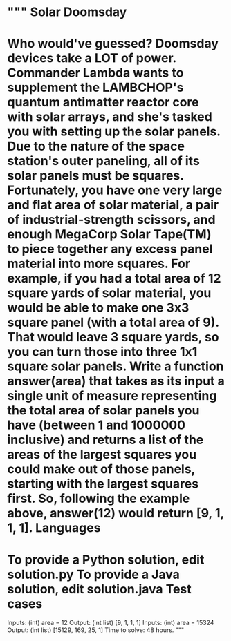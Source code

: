"""
Solar Doomsday
==============
Who would've guessed? Doomsday devices take a LOT of power. Commander Lambda wants to supplement the LAMBCHOP's quantum antimatter reactor core with solar arrays, and she's tasked you with setting up the solar panels.
Due to the nature of the space station's outer paneling, all of its solar panels must be squares. Fortunately, you have one very large and flat area of solar material, a pair of industrial-strength scissors, and enough MegaCorp Solar Tape(TM) to piece together any excess panel material into more squares. For example, if you had a total area of 12 square yards of solar material, you would be able to make one 3x3 square panel (with a total area of 9). That would leave 3 square yards, so you can turn those into three 1x1 square solar panels.
Write a function answer(area) that takes as its input a single unit of measure representing the total area of solar panels you have (between 1 and 1000000 inclusive) and returns a list of the areas of the largest squares you could make out of those panels, starting with the largest squares first. So, following the example above, answer(12) would return [9, 1, 1, 1].
Languages
=========
To provide a Python solution, edit solution.py
To provide a Java solution, edit solution.java
Test cases
==========
Inputs:
    (int) area = 12
Output:
    (int list) [9, 1, 1, 1]
Inputs:
    (int) area = 15324
Output:
    (int list) [15129, 169, 25, 1]
Time to solve: 48 hours.
"""
